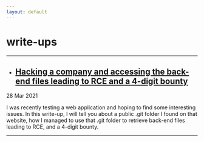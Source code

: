 ```yaml
---
layout: default
---
```


# write-ups

* * *

* ## [Hacking a company and accessing the back-end files leading to RCE and a 4-digit bounty](./en/1)
28 Mar 2021

I was recently testing a web application and hoping to find some interesting issues. In this write-up, I will tell you about a public .git folder I found on that website, how I managed to use that .git folder to retrieve back-end files leading to RCE, and a 4-digit bounty.

* * *
